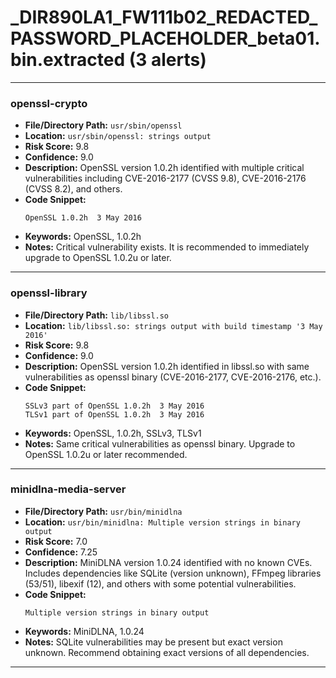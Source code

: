 # _DIR890LA1_FW111b02_REDACTED_PASSWORD_PLACEHOLDER_beta01.bin.extracted (3 alerts)

---

### openssl-crypto

- **File/Directory Path:** `usr/sbin/openssl`
- **Location:** `usr/sbin/openssl: strings output`
- **Risk Score:** 9.8
- **Confidence:** 9.0
- **Description:** OpenSSL version 1.0.2h identified with multiple critical vulnerabilities including CVE-2016-2177 (CVSS 9.8), CVE-2016-2176 (CVSS 8.2), and others.
- **Code Snippet:**
  ```
  OpenSSL 1.0.2h  3 May 2016
  ```
- **Keywords:** OpenSSL, 1.0.2h
- **Notes:** Critical vulnerability exists. It is recommended to immediately upgrade to OpenSSL 1.0.2u or later.

---
### openssl-library

- **File/Directory Path:** `lib/libssl.so`
- **Location:** `lib/libssl.so: strings output with build timestamp '3 May 2016'`
- **Risk Score:** 9.8
- **Confidence:** 9.0
- **Description:** OpenSSL version 1.0.2h identified in libssl.so with same vulnerabilities as openssl binary (CVE-2016-2177, CVE-2016-2176, etc.).
- **Code Snippet:**
  ```
  SSLv3 part of OpenSSL 1.0.2h  3 May 2016
  TLSv1 part of OpenSSL 1.0.2h  3 May 2016
  ```
- **Keywords:** OpenSSL, 1.0.2h, SSLv3, TLSv1
- **Notes:** Same critical vulnerabilities as openssl binary. Upgrade to OpenSSL 1.0.2u or later recommended.

---
### minidlna-media-server

- **File/Directory Path:** `usr/bin/minidlna`
- **Location:** `usr/bin/minidlna: Multiple version strings in binary output`
- **Risk Score:** 7.0
- **Confidence:** 7.25
- **Description:** MiniDLNA version 1.0.24 identified with no known CVEs. Includes dependencies like SQLite (version unknown), FFmpeg libraries (53/51), libexif (12), and others with some potential vulnerabilities.
- **Code Snippet:**
  ```
  Multiple version strings in binary output
  ```
- **Keywords:** MiniDLNA, 1.0.24
- **Notes:** SQLite vulnerabilities may be present but exact version unknown. Recommend obtaining exact versions of all dependencies.

---

